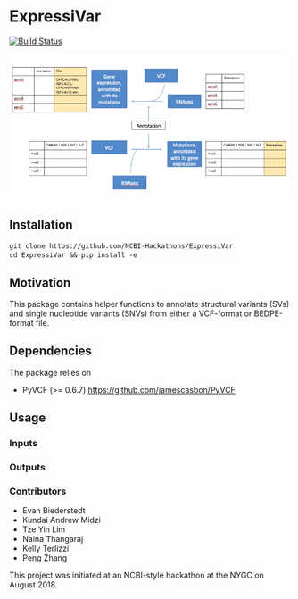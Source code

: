 # ExpressiVar

[![Build Status](https://api.travis-ci.org/NCBI-Hackathons/ExpressiVar.svg?branch=masterr)](https://travis-ci.org/NCBI-Hackathons/ExpressiVar)


<p align="center">
  <img src="ExpressiVar_schematic.png">
</p>


## Installation

```
git clone https://github.com/NCBI-Hackathons/ExpressiVar
cd ExpressiVar && pip install -e
```

## Motivation

This package contains helper functions to annotate structural variants (SVs) and single nucleotide variants (SNVs) from either a VCF-format or BEDPE-format file.


## Dependencies 

The package relies on 
* PyVCF (>= 0.6.7) https://github.com/jamescasbon/PyVCF


## Usage

### Inputs

### Outputs


### Contributors

* Evan Biederstedt 
* Kundai Andrew Midzi
* Tze Yin Lim
* Naina Thangaraj
* Kelly Terlizzi
* Peng Zhang

This project was initiated at an NCBI-style hackathon at the NYGC on August 2018.